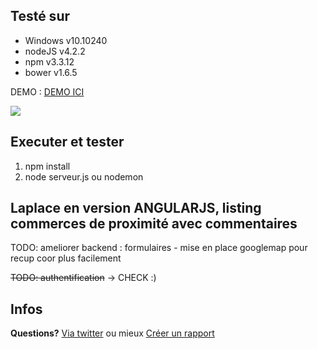 ## Testé sur ##
- Windows v10.10240
- nodeJS v4.2.2
- npm v3.3.12
- bower v1.6.5

DEMO : <a href="https://boiling-fjord-82073.herokuapp.com/"> DEMO ICI</a>

![](http://ondego.be/divers/laplace.png)

## Executer et tester ##
1. npm install
2. node serveur.js ou nodemon

<h2>Laplace en version ANGULARJS, listing commerces de proximité avec commentaires</h2>
<p>TODO: ameliorer backend : formulaires - mise en place googlemap pour recup coor plus facilement</p>
<strike>TODO: authentification</strike> -> CHECK :)

## Infos ##
**Questions?** [Via twitter](https://twitter.com/Marcpowo) ou mieux [Créer un rapport](https://github.com/powolnymarcel/siteExpressReparationPC/issues)
